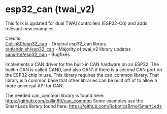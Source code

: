 esp32_can (twai_v2)
==========

This fork is updated for dual TWAI controllers (ESP32-C6) and adds relevant new examples.

Credits:<br>
[Collin80/esp32_can](https://github.com/collin80/esp32_can) - Original esp32_can library<br>
[outlandnish/esp32_can](https://github.com/outlandnish/esp32_can) - Majority of twai_v2 library updates<br>
[sans-ltd/esp32_can](https://github.com/sans-ltd/esp32_can) - Bugfixes

Implements a CAN driver for the built-in CAN hardware on an ESP32. 
The builtin CAN is called CAN0, and also CAN1 if there is a second CAN port on the ESP32 chip in use.
This library requires the can_common library. That library is a common base that 
other libraries can be built off of to allow a more universal API for CAN.

The needed can_common library is found here: https://github.com/collin80/can_common
Some examples use the SmartLeds library found here: https://github.com/RoboticsBrno/SmartLeds
